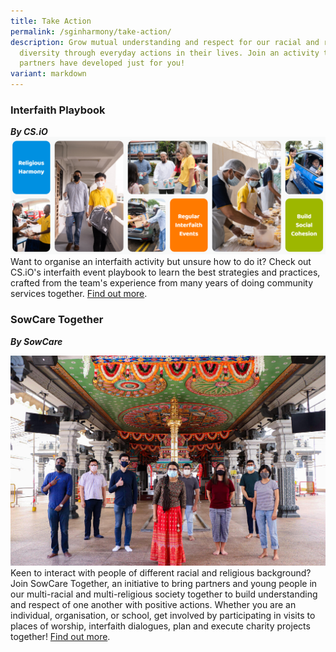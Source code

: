 ```yaml
---
title: Take Action
permalink: /sginharmony/take-action/
description: Grow mutual understanding and respect for our racial and religious
  diversity through everyday actions in their lives. Join an activity that our
  partners have developed just for you!
variant: markdown
---
```

### Interfaith Playbook
***By CS.iO***
![Alt text for image on Isomer site](/images/sginharmony/csiobanner.PNG)
Want to organise an interfaith activity but unsure how to do it? Check out CS.iO's interfaith event playbook  to learn the best strategies and practices, crafted from the team's experience from many years of  doing community services together.  <a href="https://interfaith.sg/" target="_blank">Find out more</a>.


### SowCare Together
***By SowCare***

![Sowcare](/images/sginharmony/Sowcare.jpg)
Keen to interact with people of different racial and religious background? Join SowCare Together, an initiative to bring partners and young people in our multi-racial and multi-religious society together to build understanding and respect of one another with positive actions. Whether you are an individual, organisation, or school, get involved by participating in visits to places of worship, interfaith dialogues, plan and execute charity projects together! [Find out more](https://www.hia.sg/sct).